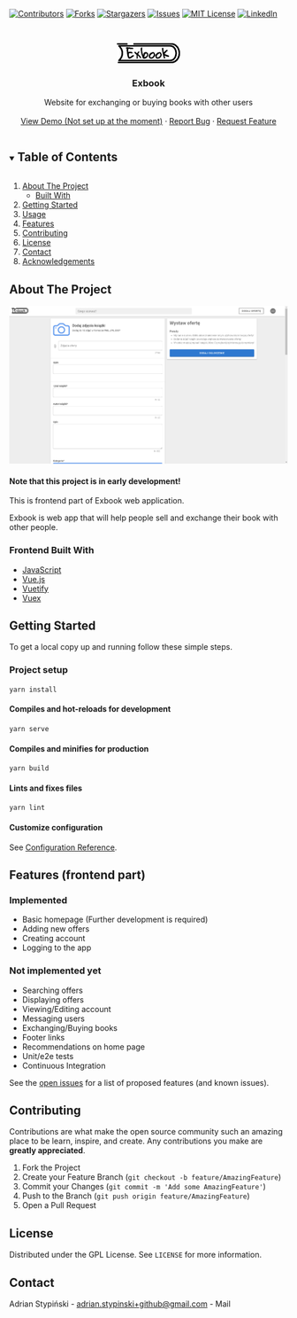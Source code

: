 [![Contributors][contributors-shield]][contributors-url]
[![Forks][forks-shield]][forks-url]
[![Stargazers][stars-shield]][stars-url]
[![Issues][issues-shield]][issues-url]
[![MIT License][license-shield]][license-url]
[![LinkedIn][linkedin-shield]][linkedin-url]



<!-- PROJECT LOGO -->
<br />
<p align="center">
  <a href="https://github.com/github_username/repo_name">
    <img src="img/logo.jpg" alt="Logo" width="114">
  </a>

<h3 align="center">Exbook</h3>

  <p align="center">
    Website for exchanging or buying books with other users
    <br />
    <br />
    <a href="">View Demo (Not set up at the moment)</a>
    ·
    <a href="https://github.com/Ejden/exbook-frontend/issues">Report Bug</a>
    ·
    <a href="https://github.com/Ejden/exbook-frontend/issues">Request Feature</a>
  </p>
</p>



<!-- TABLE OF CONTENTS -->
<details open="open">
  <summary><h2 style="display: inline-block">Table of Contents</h2></summary>
  <ol>
    <li>
      <a href="#about-the-project">About The Project</a>
      <ul>
        <li><a href="#built-with">Built With</a></li>
      </ul>
    </li>
    <li>
      <a href="#getting-started">Getting Started</a>
    </li>
    <li><a href="#usage">Usage</a></li>
    <li><a href="#features">Features</a></li>
    <li><a href="#contributing">Contributing</a></li>
    <li><a href="#license">License</a></li>
    <li><a href="#contact">Contact</a></li>
    <li><a href="#acknowledgements">Acknowledgements</a></li>
  </ol>
</details>



<!-- ABOUT THE PROJECT -->
## About The Project

![Product Name Screen Shot][product-screenshot]

#### Note that this project is in early development!
This is frontend part of Exbook web application. 

Exbook is web app that will help people sell and exchange their book with 
other people. 


### Frontend Built With

* [JavaScript](https://www.javascript.com/)
* [Vue.js](https://vuejs.org/)
* [Vuetify](https://vuetifyjs.com/en/)
* [Vuex](https://vuex.vuejs.org/)



<!-- GETTING STARTED -->
## Getting Started

To get a local copy up and running follow these simple steps.

### Project setup
```
yarn install
```

#### Compiles and hot-reloads for development
```
yarn serve
```

#### Compiles and minifies for production
```
yarn build
```

#### Lints and fixes files
```
yarn lint
```

#### Customize configuration
See [Configuration Reference](https://cli.vuejs.org/config/).


## Features (frontend part)

### Implemented
* Basic homepage (Further development is required)
* Adding new offers
* Creating account
* Logging to the app

### Not implemented yet
* Searching offers
* Displaying offers
* Viewing/Editing account
* Messaging users
* Exchanging/Buying books
* Footer links
* Recommendations on home page
* Unit/e2e tests
* Continuous Integration


See the [open issues](https://github.com/github_username/repo_name/issues) for a list of proposed features (and known issues).



<!-- CONTRIBUTING -->
## Contributing

Contributions are what make the open source community such an amazing place to be learn, inspire, and create. Any contributions you make are **greatly appreciated**.

1. Fork the Project
2. Create your Feature Branch (`git checkout -b feature/AmazingFeature`)
3. Commit your Changes (`git commit -m 'Add some AmazingFeature'`)
4. Push to the Branch (`git push origin feature/AmazingFeature`)
5. Open a Pull Request



<!-- LICENSE -->
## License

Distributed under the GPL License. See `LICENSE` for more information.



<!-- CONTACT -->
## Contact

Adrian Stypiński - [adrian.stypinski+github@gmail.com](mailto:adrian.stypinski+github@gmail.com) - Mail





<!-- MARKDOWN LINKS & IMAGES -->
<!-- https://www.markdownguide.org/basic-syntax/#reference-style-links -->
[contributors-shield]: https://img.shields.io/github/contributors/Ejden/exbook-frontend.svg?style=for-the-badge
[contributors-url]: https://github.com/Ejden/exbook-frontend/graphs/contributors
[forks-shield]: https://img.shields.io/github/forks/Ejden/exbook-frontend.svg?style=for-the-badge
[forks-url]: https://github.com/Ejden/exbook-frontend/network/members
[stars-shield]: https://img.shields.io/github/stars/Ejden/exbook-frontend.svg?style=for-the-badge
[stars-url]: https://github.com/Ejden/exbook-frontend/stargazers
[issues-shield]: https://img.shields.io/github/issues/Ejden/exbook-frontend.svg?style=for-the-badge
[issues-url]: https://github.com/Ejden/exbook-frontend/issues
[license-shield]: https://img.shields.io/github/license/Ejden/exbook-frontend.svg?style=for-the-badge
[license-url]: https://github.com/Ejden/exbook-frontend/blob/master/LICENSE.txt
[linkedin-shield]: https://img.shields.io/badge/-LinkedIn-black.svg?style=for-the-badge&logo=linkedin&colorB=555
[linkedin-url]: https://www.linkedin.com/in/adrian-stypi%C5%84ski-74b319198/
[product-screenshot]: img/add-offer-screen.png